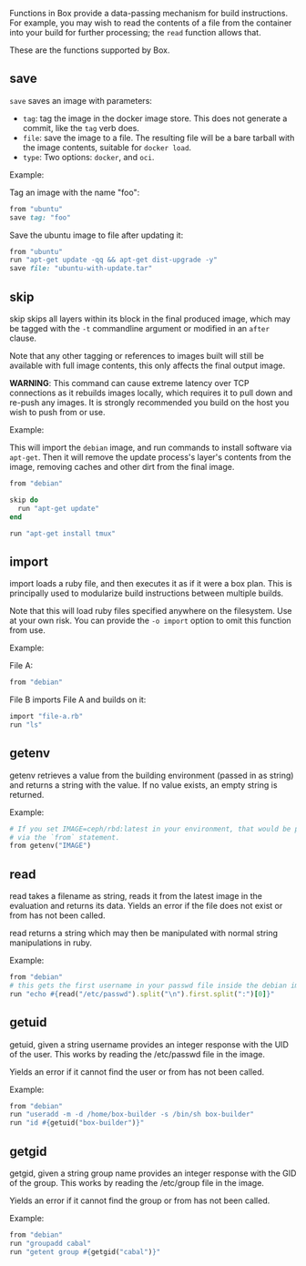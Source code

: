 Functions in Box provide a data-passing mechanism for build instructions. For
example, you may wish to read the contents of a file from the container into
your build for further processing; the `read` function allows that.

These are the functions supported by Box.

## save

`save` saves an image with parameters:

* `tag`: tag the image in the docker image store. This does not generate a
  commit, like the `tag` verb does.
* `file`: save the image to a file. The resulting file will be a bare tarball
  with the image contents, suitable for `docker load`.
* `type`: Two options: `docker`, and `oci`.

Example:

Tag an image with the name "foo":

```ruby
from "ubuntu"
save tag: "foo"
```

Save the ubuntu image to file after updating it:

```ruby
from "ubuntu"
run "apt-get update -qq && apt-get dist-upgrade -y"
save file: "ubuntu-with-update.tar"
```

## skip

skip skips all layers within its block in the final produced image, which may
be tagged with the `-t` commandline argument or modified in an `after` clause.

Note that any other tagging or references to images built will still be
available with full image contents, this only affects the final output image.

**WARNING**: This command can cause extreme latency over TCP connections as it
rebuilds images locally, which requires it to pull down and re-push any images.
It is strongly recommended you build on the host you wish to push from or use.

Example:

This will import the `debian` image, and run commands to install software
via `apt-get`. Then it will remove the update process's layer's contents from
the image, removing caches and other dirt from the final image.

```ruby
from "debian"

skip do
  run "apt-get update"
end

run "apt-get install tmux"
```

## import

import loads a ruby file, and then executes it as if it were a box plan. This
is principally used to modularize build instructions between multiple builds.

Note that this will load ruby files specified anywhere on the filesystem. Use
at your own risk. You can provide the `-o import` option to omit this function
from use.

Example:

File A:

```ruby
from "debian"
```

File B imports File A and builds on it:

```ruby
import "file-a.rb"
run "ls"
```

## getenv

getenv retrieves a value from the building environment (passed in as string)
and returns a string with the value. If no value exists, an empty string is
returned.

Example:

```ruby
# If you set IMAGE=ceph/rbd:latest in your environment, that would be pulled
# via the `from` statement.
from getenv("IMAGE")
```

## read

read takes a filename as string, reads it from the latest image in the
evaluation and returns its data. Yields an error if the file does not exist
or from has not been called.

read returns a string which may then be manipulated with normal string
manipulations in ruby.

Example:

```ruby
from "debian"
# this gets the first username in your passwd file inside the debian image
run "echo #{read("/etc/passwd").split("\n").first.split(":")[0]}"
```

## getuid

getuid, given a string username provides an integer response with the UID of
the user. This works by reading the /etc/passwd file in the image.

Yields an error if it cannot find the user or from has not been called.

Example:

```ruby
from "debian"
run "useradd -m -d /home/box-builder -s /bin/sh box-builder"
run "id #{getuid("box-builder")}"
```

## getgid

getgid, given a string group name provides an integer response with the GID
of the group. This works by reading the /etc/group file in the image.

Yields an error if it cannot find the group or from has not been called.

Example:

```ruby
from "debian"
run "groupadd cabal"
run "getent group #{getgid("cabal")}"
```
